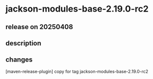 # jackson-modules-base-2.19.0-rc2

## release on 20250408
## description
## changes
[maven-release-plugin] copy for tag jackson-modules-base-2.19.0-rc2

